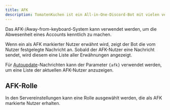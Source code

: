 ```yaml
---
title: AFK
description: TomatenKuchen ist ein All-in-One-Discord-Bot mit vielen verschiedenen Funktionen. Diese Seite erklärt das AFK-System.
---
```


Das AFK-/Away-from-keyboard-System kann verwendet werden, um die Abwesenheit eines Accounts kenntlich zu machen.

Wenn ein als AFK markierter Nutzer erwähnt wird, zeigt der Bot die vom Nutzer festgelegte Nachricht an. Sobald der AFK-Nutzer eine Nachricht sendet, wird diesem eine Liste aller Erwähnungen angezeigt.

Für [Autoupdate](./autoupdate)-Nachrichten kann der Parameter `{afk}` verwendet werden, um eine Liste der aktuellen AFK-Nutzer anzuzeigen.

## AFK-Rolle

In den Servereinstellungen kann eine Rolle ausgewählt werden, die als AFK markierte Nutzer erhalten.
